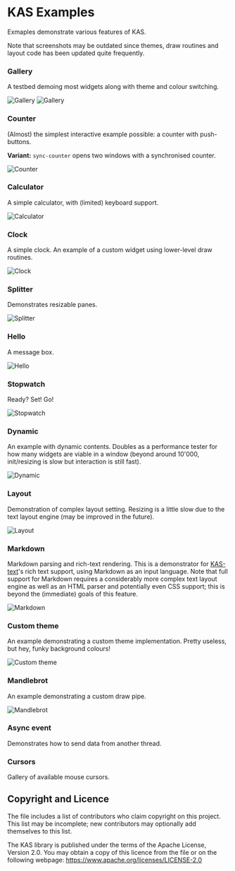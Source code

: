 KAS Examples
==========

Exmaples demonstrate various features of KAS.

Note that screenshots may be outdated since themes, draw routines and layout code has been updated quite frequently.

### Gallery

A testbed demoing most widgets along with theme and colour switching.

![Gallery](../../screenshots/gallery.png)
![Gallery](https://github.com/kas-gui/data-dump/blob/master/video/gallery.png)

### Counter

(Almost) the simplest interactive example possible: a counter with push-buttons.

**Variant:** `sync-counter` opens two windows with a synchronised counter.

![Counter](../../screenshots/counter.png)

### Calculator

A simple calculator, with (limited) keyboard support.

![Calculator](../../screenshots/calculator.png)

### Clock

A simple clock. An example of a custom widget using lower-level draw routines.

![Clock](../../screenshots/clock.png)

### Splitter

Demonstrates resizable panes.

![Splitter](../../screenshots/splitter.gif)

### Hello

A message box.

![Hello](../../screenshots/hello.png)

### Stopwatch

Ready? Set! Go!

![Stopwatch](../../screenshots/stopwatch.png)

### Dynamic

An example with dynamic contents. Doubles as a performance tester for how many
widgets are viable in a window (beyond around 10'000, init/resizing is slow but
interaction is still fast).

![Dynamic](../../screenshots/dynamic.png)

### Layout

Demonstration of complex layout setting. Resizing is a little slow due to the
text layout engine (may be improved in the future).

![Layout](../../screenshots/layout.png)

### Markdown

Markdown parsing and rich-text rendering. This is a demonstrator for
[KAS-text](https://github.com/kas-gui/kas-text/)'s rich text support, using
Markdown as an input language. Note that full support for Markdown requires a
considerably more complex text layout engine as well as an HTML parser and
potentially even CSS support; this is beyond the (immediate) goals of this feature.

![Markdown](../../screenshots/markdown.png)

### Custom theme

An example demonstrating a custom theme implementation.
Pretty useless, but hey, funky background colours!

![Custom theme](../../screenshots/theme.png)

### Mandlebrot

An example demonstrating a custom draw pipe.

![Mandlebrot](../../screenshots/mandlebrot.png)

### Async event

Demonstrates how to send data from another thread.

### Cursors

Gallery of available mouse cursors.


Copyright and Licence
-------

The <COPYRIGHT> file includes a list of contributors who claim copyright on this
project. This list may be incomplete; new contributors may optionally add
themselves to this list.

The KAS library is published under the terms of the Apache License, Version 2.0.
You may obtain a copy of this licence from the <LICENSE-APACHE> file or on
the following webpage: <https://www.apache.org/licenses/LICENSE-2.0>
